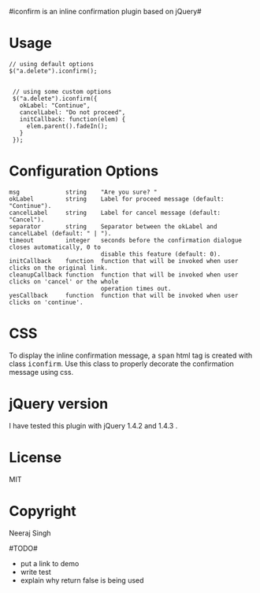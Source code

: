 #iconfirm is an inline confirmation plugin based on jQuery#

# Usage #

    // using default options
    $("a.delete").iconfirm();


     // using some custom options
     $("a.delete").iconfirm({
       okLabel: "Continue",
       cancelLabel: "Do not proceed",
       initCallback: function(elem) {
         elem.parent().fadeIn();
       }
     });

# Configuration Options #

    msg             string    "Are you sure? "
    okLabel         string    Label for proceed message (default: "Continue").
    cancelLabel     string    Label for cancel message (default: "Cancel").
    separator       string    Separator between the okLabel and cancelLabel (default: " | ").
    timeout         integer   seconds before the confirmation dialogue closes automatically, 0 to 
                              disable this feature (default: 0).
    initCallback    function  function that will be invoked when user clicks on the original link.
    cleanupCallback function  function that will be invoked when user clicks on 'cancel' or the whole 
                              operation times out.
    yesCallback     function  function that will be invoked when user clicks on 'continue'.

# CSS #

To display the inline confirmation message, a <tt>span</tt> html tag is created with class <tt>iconfirm</tt>. Use this class to properly decorate the confirmation message using css.

# jQuery version #

I have tested this plugin with jQuery 1.4.2 and 1.4.3 .

# License

MIT

# Copyright

Neeraj Singh

#TODO#
* put a link to demo
* write test
* explain why return false is being used
